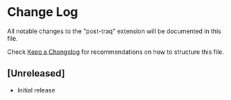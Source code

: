 # Change Log

All notable changes to the "post-traq" extension will be documented in this file.

Check [Keep a Changelog](http://keepachangelog.com/) for recommendations on how to structure this file.

## [Unreleased]

- Initial release